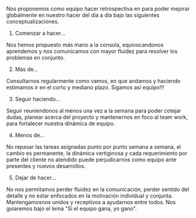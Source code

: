 Nos proponemos como equipo hacer retrospectiva en para poder mejorar globalmente en nuestro hacer del día a día bajo las siguientes conceptualizaciones.

1. Comenzar a hacer...

Nos hemos propuesto más mano a la consola, equivocandonos aprendemos y nos comunicamos con mayor fluidez para resolver los problemas en conjunto.

2. Más de...

Consultarnos regularmente como vamos, en que andamos y haciendo estimamos ir en el corto y mediano plazo. Sigamos así equipo!!!

3. Seguir haciendo...

Seguir reuniendonos al menos una vez a la semana para poder cotejar dudas, planear acerca del proyecto y mantenernos en foco al team work, para fortalecer nuestra dinámica de equipo.

4. Menos de...

No repasar las tareas asignadas punto por punto semana a semana, el cambio es permanente, la dinámica vertiginosa y cada requerimiento por parte del cliente no atendido puede perjudicarnos como equipo ante presentes y nuevos desarrollos.

5. Dejar de hacer...

No nos permitamos perder fluidez en la comunicación, perder sentido del detalle y no estar enfocados en la motivación individual y conjunta. Mantengamosnos unidos y receptivos a ayudarnos entre todos. Nos guiaremos bajo el lema "Si el equipo gana, yo gano".





